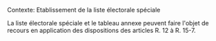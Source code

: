 Contexte: Etablissement de la liste électorale spéciale

La liste électorale spéciale et le tableau annexe peuvent faire l'objet de recours en application des dispositions des articles R. 12 à R. 15-7.